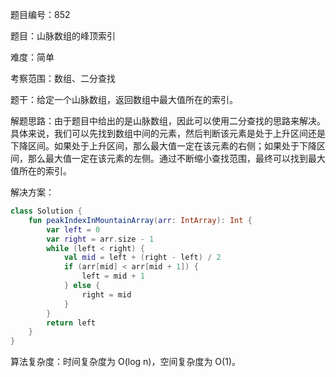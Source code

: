 题目编号：852

题目：山脉数组的峰顶索引

难度：简单

考察范围：数组、二分查找

题干：给定一个山脉数组，返回数组中最大值所在的索引。

解题思路：由于题目中给出的是山脉数组，因此可以使用二分查找的思路来解决。具体来说，我们可以先找到数组中间的元素，然后判断该元素是处于上升区间还是下降区间。如果处于上升区间，那么最大值一定在该元素的右侧；如果处于下降区间，那么最大值一定在该元素的左侧。通过不断缩小查找范围，最终可以找到最大值所在的索引。

解决方案：

```kotlin
class Solution {
    fun peakIndexInMountainArray(arr: IntArray): Int {
        var left = 0
        var right = arr.size - 1
        while (left < right) {
            val mid = left + (right - left) / 2
            if (arr[mid] < arr[mid + 1]) {
                left = mid + 1
            } else {
                right = mid
            }
        }
        return left
    }
}
```

算法复杂度：时间复杂度为 O(log n)，空间复杂度为 O(1)。